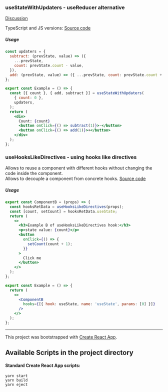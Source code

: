 ### useStateWithUpdaters - useReducer alternative
[Discussion](https://github.com/reactjs/rfcs/issues/185)

TypeScript and JS versions: [Source code](src/use-state-with-updaters)

##### Usage
```jsx
const updaters = {
  subtract: (prevState, value) => ({
    ...prevState,
    count: prevState.count - value,
  }),
  add: (prevState, value) => ({ ...prevState, count: prevState.count + value }),
};

export const Example = () => {
  const [{ count }, { add, subtract }] = useStateWithUpdaters(
    { count: 0 },
    updaters,
  );
  return (
    <div>
      Count: {count}
      <button onClick={() => subtract(1)}>-</button>
      <button onClick={() => add(1)}>+</button>
    </div>
  );
};
```

### useHooksLikeDirectives - using hooks like directives 
Allows to reuse a component with different hooks without changing the code inside the component.   
Allows to decouple a component from concrete hooks.
[Source code](src/use-hooks-like-directives)
##### Usage
```jsx
export const ComponentB = (props) => {
  const hooksRetData = useHooksLikeDirectives(props);
  const [count, setCount] = hooksRetData.useState;
  return (
    <>
      <h3>Example B of useHooksLikeDirectives hook:</h3>
      <p>state value: {count}</p>
      <button
        onClick={() => {
          setCount(count + 1);
        }}
      >
        Click me
      </button>
    </>
  );
};

export const Example = () => {
  return (
    <>
      <ComponentB
        hooks={[{ hook: useState, name: 'useState', params: [0] }]}
      />
    </>
  );
};
```

___

This project was bootstrapped with [Create React App](https://github.com/facebook/create-react-app).

## Available Scripts in the project directory
#### Standard Create React App scripts:  
`yarn start`  
`yarn build`  
`yarn eject`  
